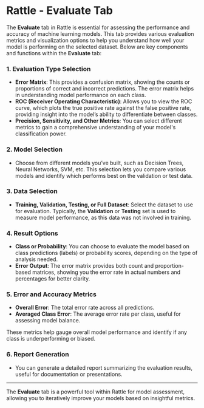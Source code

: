 
# Rattle - Evaluate Tab

The **Evaluate** tab in Rattle is essential for assessing the performance and accuracy of machine learning models. This tab provides various evaluation metrics and visualization options to help you understand how well your model is performing on the selected dataset. Below are key components and functions within the **Evaluate** tab:

### 1. **Evaluation Type Selection**

   - **Error Matrix**: This provides a confusion matrix, showing the counts or proportions of correct and incorrect predictions. The error matrix helps in understanding model performance on each class.
   - **ROC (Receiver Operating Characteristic)**: Allows you to view the ROC curve, which plots the true positive rate against the false positive rate, providing insight into the model’s ability to differentiate between classes.
   - **Precision, Sensitivity, and Other Metrics**: You can select different metrics to gain a comprehensive understanding of your model's classification power.

### 2. **Model Selection**

   - Choose from different models you’ve built, such as Decision Trees, Neural Networks, SVM, etc. This selection lets you compare various models and identify which performs best on the validation or test data.

### 3. **Data Selection**

   - **Training, Validation, Testing, or Full Dataset**: Select the dataset to use for evaluation. Typically, the **Validation** or **Testing** set is used to measure model performance, as this data was not involved in training.
   
### 4. **Result Options**

   - **Class or Probability**: You can choose to evaluate the model based on class predictions (labels) or probability scores, depending on the type of analysis needed.
   - **Error Output**: The error matrix provides both count and proportion-based matrices, showing you the error rate in actual numbers and percentages for better clarity.

### 5. **Error and Accuracy Metrics**

   - **Overall Error**: The total error rate across all predictions.
   - **Averaged Class Error**: The average error rate per class, useful for assessing model balance.
   
   These metrics help gauge overall model performance and identify if any class is underperforming or biased.

### 6. **Report Generation**

   - You can generate a detailed report summarizing the evaluation results, useful for documentation or presentations.

---

The **Evaluate** tab is a powerful tool within Rattle for model assessment, allowing you to iteratively improve your models based on insightful metrics.
